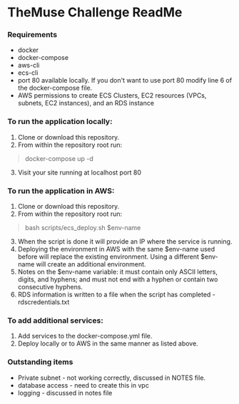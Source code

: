 # TheMuse Challenge ReadMe

### Requirements
* docker
* docker-compose
* aws-cli
* ecs-cli
* port 80 available locally. If you don't want to use port 80 modify line 6 of the docker-compose file.
* AWS permissions to create ECS Clusters, EC2 resources (VPCs, subnets, EC2 instances), and an RDS instance

### To run the application locally:

1. Clone or download this repository.
2. From within the repository root run:
> docker-compose up -d

3. Visit your site running at localhost port 80

### To run the application in AWS:

1. Clone or download this repository.
2. From within the repository root run:
> bash scripts/ecs_deploy.sh $env-name

3. When the script is done it will provide an IP where the service is running.
4. Deploying the environment in AWS with the same $env-name used before will
replace the existing environment. Using a different $env-name will create an
additional environment.
5. Notes on the $env-name variable: it must contain only ASCII letters, digits, and hyphens; and must not end with a hyphen or contain two consecutive hyphens.
6. RDS information is written to a file when the script has completed - rdscredentials.txt


### To add additional services:

1. Add services to the docker-compose.yml file.
2. Deploy locally or to AWS in the same manner as listed above.

### Outstanding items
* Private subnet - not working correctly, discussed in NOTES file.
* database access - need to create this in vpc
* logging - discussed in notes file
